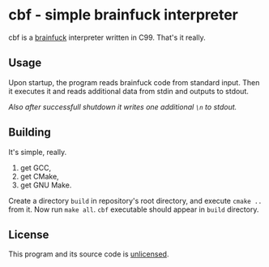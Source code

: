 # cbf - simple brainfuck interpreter
cbf is a [brainfuck](https://en.wikipedia.org/wiki/Brainfuck)
interpreter written in C99. That's it really.

## Usage
Upon startup, the program reads brainfuck code from standard
input. Then it executes it and reads additional data from stdin
and outputs to stdout.

*Also after successfull shutdown it writes one additional `\n` to stdout.*

## Building
It's simple, really.
 1. get GCC,
 2. get CMake,
 3. get GNU Make.

Create a directory `build` in repository's root directory,
and execute `cmake ..` from it. Now run `make all`. `cbf`
executable should appear in `build` directory.

## License
This program and its source code is [unlicensed](http://unlicense.org).
